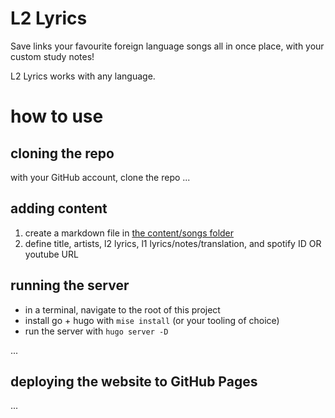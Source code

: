 
# L2 Lyrics

Save links your favourite foreign language songs all in once place, with your custom study notes!

L2 Lyrics works with any language.

# how to use 

## cloning the repo

with your GitHub account, clone the repo
...

## adding content

1. create a markdown file in [the content/songs folder](./content/songs/)
1. define title, artists, l2 lyrics, l1 lyrics/notes/translation, and spotify ID OR youtube URL


## running the server

- in a terminal, navigate to the root of this project 
- install go + hugo with `mise install` (or your tooling of choice)
- run the server with `hugo server -D`

...

## deploying the website to GitHub Pages


...